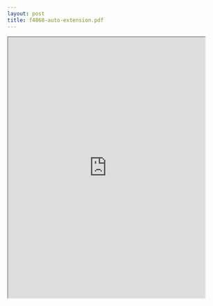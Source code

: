 ```yaml
---
layout: post
title: f4868-auto-extension.pdf
--- 
```




<div class="pdf-container">
    <iframe src="https://www.irs.gov/pub/irs-pdf/f4868-auto-extension.pdf" 
    height="600" width="90%" allowFullScreen="true">
    </iframe>
</div>
